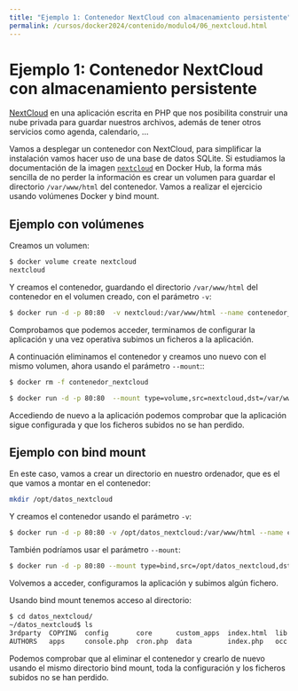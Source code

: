 ```yaml
---
title: "Ejemplo 1: Contenedor NextCloud con almacenamiento persistente"
permalink: /cursos/docker2024/contenido/modulo4/06_nextcloud.html
---
```

# Ejemplo 1: Contenedor NextCloud con almacenamiento persistente

[NextCloud](https://nextcloud.com/es/) en una aplicación escrita en PHP que nos posibilita construir una nube privada para guardar nuestros archivos, además de tener otros servicios como agenda, calendario, ...

Vamos a desplegar un contenedor con NextCloud, para simplificar la instalación vamos hacer uso de una base de datos SQLite. Si estudiamos la documentación de la imagen [`nextcloud`](https://hub.docker.com/_/nextcloud) en Docker Hub, la forma más sencilla de no perder la información es crear un volumen para guardar el directorio `/var/www/html` del contenedor. Vamos a realizar el ejercicio usando volúmenes Docker y bind mount.

## Ejemplo con volúmenes

Creamos un volumen:

```bash
$ docker volume create nextcloud
nextcloud
```

Y creamos el contenedor, guardando el directorio `/var/www/html` del contenedor en el volumen creado, con el parámetro `-v`:

```bash
$ docker run -d -p 80:80  -v nextcloud:/var/www/html --name contenedor_nextcloud nextcloud:28.0.1
```

Comprobamos que podemos acceder, terminamos de configurar la aplicación y una vez operativa subimos un ficheros a la aplicación.

A continuación eliminamos el contenedor y creamos uno nuevo con el mismo volumen, ahora usando el parámetro `--mount`::

```bash
$ docker rm -f contenedor_nextcloud

$ docker run -d -p 80:80  --mount type=volume,src=nextcloud,dst=/var/www/html --name contenedor_nextcloud nextcloud:28.0.1
```
Accediendo de nuevo a la aplicación podemos comprobar que la aplicación sigue configurada y que los ficheros subidos no se han perdido.

## Ejemplo con bind mount

En este caso, vamos a crear un directorio en nuestro ordenador, que es el que vamos a montar en el contenedor:

```bash
mkdir /opt/datos_nextcloud
```

Y creamos el contenedor usando el parámetro `-v`:

```bash
$ docker run -d -p 80:80 -v /opt/datos_nextcloud:/var/www/html --name contenedor_nextcloud nextcloud:28.0.1
```

También podríamos usar el parámetro `--mount`:

```bash
$ docker run -d -p 80:80 --mount type=bind,src=/opt/datos_nextcloud,dst=/var/www/html --name contenedor_nextcloud nextcloud:28.0.1
```

Volvemos a acceder, configuramos la aplicación y subimos algún fichero.

Usando bind mount tenemos acceso al directorio:

```bash
$ cd datos_nextcloud/
~/datos_nextcloud$ ls
3rdparty  COPYING  config       core      custom_apps  index.html  lib  ocm-provider  ocs-provider  remote.php  robots.txt  themes
AUTHORS   apps     console.php  cron.php  data         index.php   occ  ocs           public.php    resources   status.php  version.php
```

Podemos comprobar que al eliminar el contenedor y crearlo de nuevo usando el mismo directorio bind mount, toda la configuración y los ficheros subidos no se han perdido.